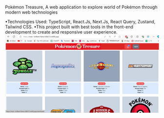 Pokémon Treasure, A web application to explore world of Pokémon through modern web technologies

•Technologies Used: TypeScript, React.Js, Next.Js, React Query, Zustand, Tailwind CSS.
•This project built with best tools in the front-end development to create and responsive user experience.
<img width="957" alt="Home" src="https://github.com/One-Fist-Man/Pokemon-Treasure/blob/main/pokemon%20treaser.PNG">
